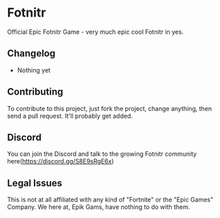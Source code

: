 # Fotnitr
Official Epic Fotnitr Game - very much epic cool Fotnitr in yes.

## Changelog

- Nothing yet

## Contributing

To contribute to this project, just fork the project, change anything, then send a pull request. It'll probably get added.

## Discord

You can join the Discord and talk to the growing Fotnitr community here(https://discord.gg/S8E9sRgE6x)

## Legal Issues

This is not at all affiliated with any kind of "Fortnite" or the "Epic Games" Company. We here at, Epik Gams, have nothing to do with them.
